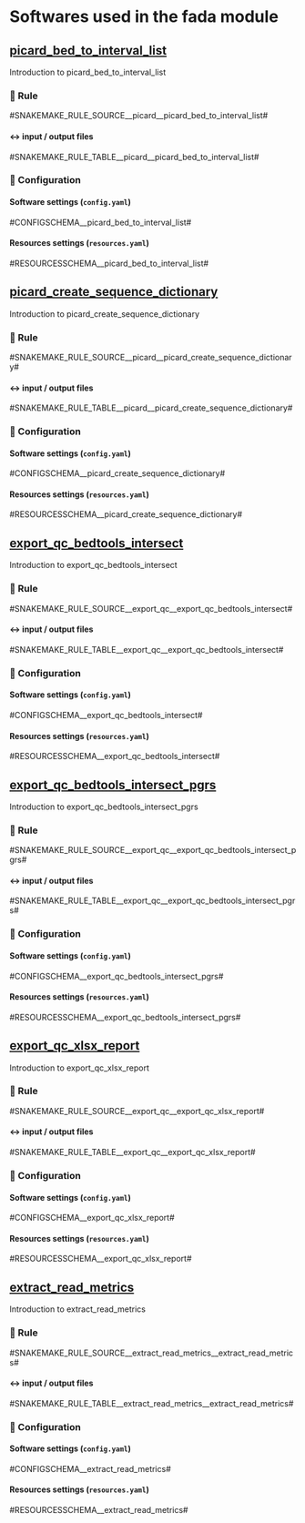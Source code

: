 # Softwares used in the fada module

## [picard_bed_to_interval_list](url_to_tool)
Introduction to picard_bed_to_interval_list

### :snake: Rule

#SNAKEMAKE_RULE_SOURCE__picard__picard_bed_to_interval_list#

#### :left_right_arrow: input / output files

#SNAKEMAKE_RULE_TABLE__picard__picard_bed_to_interval_list#

### :wrench: Configuration

#### Software settings (`config.yaml`)

#CONFIGSCHEMA__picard_bed_to_interval_list#

#### Resources settings (`resources.yaml`)

#RESOURCESSCHEMA__picard_bed_to_interval_list#

## [picard_create_sequence_dictionary](url_to_tool)
Introduction to picard_create_sequence_dictionary

### :snake: Rule

#SNAKEMAKE_RULE_SOURCE__picard__picard_create_sequence_dictionary#

#### :left_right_arrow: input / output files

#SNAKEMAKE_RULE_TABLE__picard__picard_create_sequence_dictionary#

### :wrench: Configuration

#### Software settings (`config.yaml`)

#CONFIGSCHEMA__picard_create_sequence_dictionary#

#### Resources settings (`resources.yaml`)

#RESOURCESSCHEMA__picard_create_sequence_dictionary#


## [export_qc_bedtools_intersect](url_to_tool)
Introduction to export_qc_bedtools_intersect

### :snake: Rule

#SNAKEMAKE_RULE_SOURCE__export_qc__export_qc_bedtools_intersect#

#### :left_right_arrow: input / output files

#SNAKEMAKE_RULE_TABLE__export_qc__export_qc_bedtools_intersect#

### :wrench: Configuration

#### Software settings (`config.yaml`)

#CONFIGSCHEMA__export_qc_bedtools_intersect#

#### Resources settings (`resources.yaml`)

#RESOURCESSCHEMA__export_qc_bedtools_intersect#

## [export_qc_bedtools_intersect_pgrs](url_to_tool)
Introduction to export_qc_bedtools_intersect_pgrs

### :snake: Rule

#SNAKEMAKE_RULE_SOURCE__export_qc__export_qc_bedtools_intersect_pgrs#

#### :left_right_arrow: input / output files

#SNAKEMAKE_RULE_TABLE__export_qc__export_qc_bedtools_intersect_pgrs#

### :wrench: Configuration

#### Software settings (`config.yaml`)

#CONFIGSCHEMA__export_qc_bedtools_intersect_pgrs#

#### Resources settings (`resources.yaml`)

#RESOURCESSCHEMA__export_qc_bedtools_intersect_pgrs#

## [export_qc_xlsx_report](url_to_tool)
Introduction to export_qc_xlsx_report

### :snake: Rule

#SNAKEMAKE_RULE_SOURCE__export_qc__export_qc_xlsx_report#

#### :left_right_arrow: input / output files

#SNAKEMAKE_RULE_TABLE__export_qc__export_qc_xlsx_report#

### :wrench: Configuration

#### Software settings (`config.yaml`)

#CONFIGSCHEMA__export_qc_xlsx_report#

#### Resources settings (`resources.yaml`)

#RESOURCESSCHEMA__export_qc_xlsx_report#

## [extract_read_metrics](url_to_tool)
Introduction to extract_read_metrics

### :snake: Rule

#SNAKEMAKE_RULE_SOURCE__extract_read_metrics__extract_read_metrics#

#### :left_right_arrow: input / output files

#SNAKEMAKE_RULE_TABLE__extract_read_metrics__extract_read_metrics#

### :wrench: Configuration

#### Software settings (`config.yaml`)

#CONFIGSCHEMA__extract_read_metrics#

#### Resources settings (`resources.yaml`)

#RESOURCESSCHEMA__extract_read_metrics#
